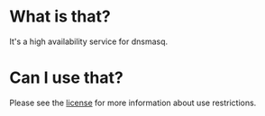 # What is that?

It's a high availability service for dnsmasq.

# Can I use that?

Please see the [license](LICENSE) for more information about use restrictions.